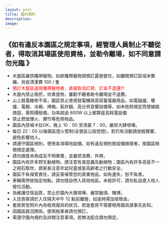 ```yaml
---
layout: post
title: 園內規約
description: 
image:
---
```

## 《如有違反本園區之規定事項，經管理人員制止不聽從者，得取消其場區使用資格，並勒令離場，如不同意請勿光臨 》

- 木屋區嚴禁攜帶寵物，如欲攜帶寵物請預訂露營營位，如離開預訂區域未繫繩，另收清潔費 100 / 隻
- <span style="color:red">預訂木屋區違規攜帶寵物者，直接取消訂房、訂金不退還!!!</span>
- 木屋內禁止吸菸，炊煮食物，屢勸不聽者勒令離場並不退費。
- 山上跳電維修不易，園區禁止使用發電機與高容量電器用品，如電磁爐、暖爐、電鍋、冰箱、烤箱、氣炸鍋、高分貝音響設備等，如未依照規定而使線路燒毀，需照價賠償。功率超過 600W 以上都算是高耗電設備
- 禁止燃放煙火、爆竹等危險物品。
- 園區內禁唱卡拉OK，晚上 10：00 至清晨 7：00，嚴禁大肆喧嘩。
- 每日 22：00 以後園區燈火管制(全營區公設熄燈)，若仍有活動請放輕聲響，避免影響他人。
- 請遵守園區規則，使用各項場地設備，如有違反規則致設備損壞者，按園區賠償規定處理。
- 請勿摘食未熟成及不明果實，並嚴禁浪費、外帶。
- 園區內有許多野生動植物，請注意有害昆蟲及動植物；園區內有許多高低不一之砌石駁坎，請家長注意年幼兒童或是高齡者之行動安全。
- 園區不負保管責任，請妥善保管您的貴重物品，如有遺失，恕不負責。
- 車輛需停放指定地點，請勿擅自停入其他地區。未經許可，請勿私自進入他人營位活動。
- 為維護住宿品質，禁止於園內大聲喧嘩、嚴禁酗酒、賭博。
- 入住旅客請於入住隔天中午 12 點前離營，如逾時需加收租金。
- 套房房型照片內為租用寢具的狀況，若是套房不需要租用寢具請事先告知。
- 因園區路況關係，使用拖車者請勿預訂。
- 需遵守園內規約及詳閲注意事項，若無法配合請勿預定。
